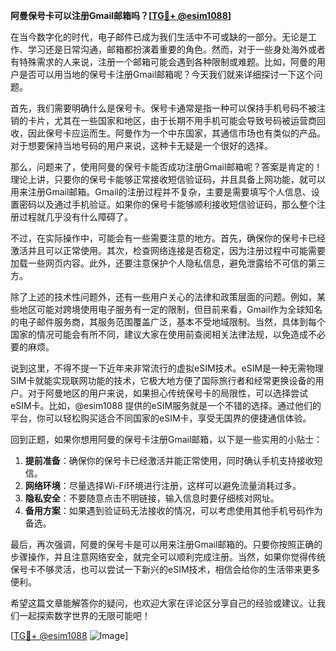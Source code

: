 **阿曼保号卡可以注册Gmail邮箱吗？[[TG💪+ @esim1088](https://t.me/s/esim1088)]**

在当今数字化的时代，电子邮件已成为我们生活中不可或缺的一部分。无论是工作、学习还是日常沟通，邮箱都扮演着重要的角色。然而，对于一些身处海外或者有特殊需求的人来说，注册一个邮箱可能会遇到各种限制或难题。比如，阿曼的用户是否可以用当地的保号卡注册Gmail邮箱呢？今天我们就来详细探讨一下这个问题。

首先，我们需要明确什么是保号卡。保号卡通常是指一种可以保持手机号码不被注销的卡片，尤其在一些国家和地区，由于长期不用手机可能会导致号码被运营商回收，因此保号卡应运而生。阿曼作为一个中东国家，其通信市场也有类似的产品。对于想要保持当地号码的用户来说，这种卡无疑是一个很好的选择。

那么，问题来了，使用阿曼的保号卡能否成功注册Gmail邮箱呢？答案是肯定的！理论上讲，只要你的保号卡能够正常接收短信验证码，并且具备上网功能，就可以用来注册Gmail邮箱。Gmail的注册过程并不复杂，主要是需要填写个人信息、设置密码以及通过手机验证。如果你的保号卡能够顺利接收短信验证码，那么整个注册过程就几乎没有什么障碍了。

不过，在实际操作中，可能会有一些需要注意的地方。首先，确保你的保号卡已经激活并且可以正常使用。其次，检查网络连接是否稳定，因为注册过程中可能需要加载一些网页内容。此外，还要注意保护个人隐私信息，避免泄露给不可信的第三方。

除了上述的技术性问题外，还有一些用户关心的法律和政策层面的问题。例如，某些地区可能对跨境使用电子服务有一定的限制，但目前来看，Gmail作为全球知名的电子邮件服务商，其服务范围覆盖广泛，基本不受地域限制。当然，具体到每个国家的情况可能会有所不同，建议大家在使用前查阅相关法律法规，以免造成不必要的麻烦。

说到这里，不得不提一下近年来非常流行的虚拟eSIM技术。eSIM是一种无需物理SIM卡就能实现联网功能的技术，它极大地方便了国际旅行者和经常更换设备的用户。对于阿曼地区的用户来说，如果担心传统保号卡的局限性，可以选择尝试eSIM卡。比如，@esim1088 提供的eSIM服务就是一个不错的选择。通过他们的平台，你可以轻松购买适合不同国家的eSIM卡，享受无国界的便捷通信体验。

回到正题，如果你想用阿曼的保号卡注册Gmail邮箱，以下是一些实用的小贴士：

1. **提前准备**：确保你的保号卡已经激活并能正常使用，同时确认手机支持接收短信。
2. **网络环境**：尽量选择Wi-Fi环境进行注册，这样可以避免流量消耗过多。
3. **隐私安全**：不要随意点击不明链接，输入信息时要仔细核对网址。
4. **备用方案**：如果遇到验证码无法接收的情况，可以考虑使用其他手机号码作为备选。

最后，再次强调，阿曼的保号卡是可以用来注册Gmail邮箱的。只要你按照正确的步骤操作，并且注意网络安全，就完全可以顺利完成注册。当然，如果你觉得传统保号卡不够灵活，也可以尝试一下新兴的eSIM技术，相信会给你的生活带来更多便利。

希望这篇文章能解答你的疑问，也欢迎大家在评论区分享自己的经验或建议。让我们一起探索数字世界的无限可能吧！

[[TG💪+ @esim1088](https://t.me/s/esim1088) ![Image](https://i.postimg.cc/4NQfJmqS/Snipaste-2025-05-13-00-14-12.png)]